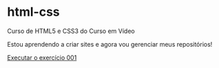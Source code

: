 # html-css
 Curso de HTML5 e CSS3 do Curso em Vídeo

Estou aprendendo a criar sites e agora vou gerenciar meus repositórios!

<a href="https://gabrielaresende77.github.io/html-css/exercicios/ex001/index.html" target="_blank">Executar o exercício 001</a>